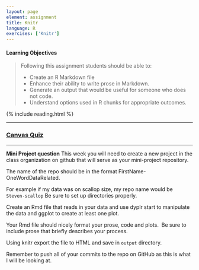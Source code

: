 ```yaml
---
layout: page
element: assignment
title: Knitr                
language: R
exercises: ['Knitr']
---
```


#### Learning Objectives

> Following this assignment students should be able to:
>
> *   Create an R Markdown file
> *   Enhance their ability to write prose in Markdown.
> *   Generate an output that would be useful for someone who does not code.
> *   Understand options used in R chunks for appropriate outcomes.


{% include reading.html %}





<!-- End of Assignments Template - Be sure to keep the include statements -->

****

### [Canvas Quiz](https://canvas.uw.edu/courses/1580517/quizzes)

---

**Mini Project question**
This week you will need to create a new project in the class organization on github that will serve as your mini-project repository.

The name of the repo should be in the format FirstName-OneWordDataRelated.

For example if my data was on scallop size, my repo name would be `Steven-scallop`
Be sure to set up directories properly.

Create an Rmd file that reads in your data and use dyplr start to manipulate the data and ggplot to create at least one plot.

Your Rmd file should nicely format your prose, code and plots.  Be sure to include prose that briefly describes your process.

Using knitr export the file to HTML and save in `output` directory.

Remember to push all of your commits to the repo on GitHub as this is what I will be looking at.
